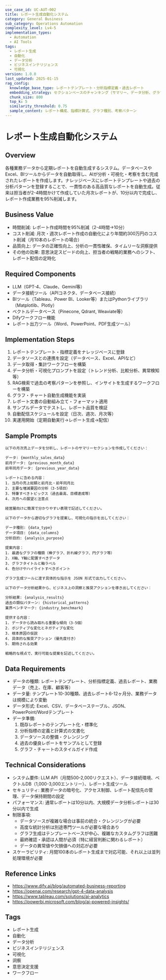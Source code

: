 ```yaml
---
use_case_id: UC-AUT-002
title: レポート生成自動化システム
category: General Business
sub_category: Operations Automation
complexity_level: Lv4-5
implementation_types:
  - Automation
  - AI Tools
tags:
  - レポート生成
  - 自動化
  - データ分析
  - ビジネスインテリジェンス
  - 可視化
version: 1.0.0
last_updated: 2025-01-15
rag_config:
  knowledge_base_type: レポートテンプレート・分析指標定義・過去レポート
  embedding_strategy: セクションベースのチャンキング（サマリー、データ分析、グラフ、考察）
  chunk_size: 800
  top_k: 5
  similarity_threshold: 0.75
  sample_content: レポート構成、指標計算式、グラフ種別、考察パターン
---
```


# レポート生成自動化システム

## Overview

各種業務データから定期レポートを自動生成するシステム。データベースやExcel、BIツールからデータを自動取得し、AIが分析・可視化・考察を含む完成されたレポートを作成します。ナレッジベースにレポートテンプレートや過去の分析パターンを登録することで、一貫性のある高品質なレポートを自動生成。従来は担当者が2-4時間かけて作成していた月次レポートが、10分以内で完成し、レポート作成業務を95%削減します。

## Business Value

- 時間削減: レポート作成時間を95%削減（2-4時間→10分）
- コスト削減: 月次・週次レポート作成の自動化により年間約300万円のコスト削減（月10本のレポートの場合）
- 品質向上: データの正確性向上、分析の一貫性確保、タイムリーな洞察提供
- その他の効果: 意思決定スピードの向上、担当者の戦略的業務へのシフト、レポート配信の定時化

## Required Components

- LLM（GPT-4、Claude、Gemini等）
- データ接続ツール（APIコネクタ、データベース接続）
- BIツール（Tableau、Power BI、Looker等）またはPythonライブラリ（Matplotlib、Plotly）
- ベクトルデータベース（Pinecone, Qdrant, Weaviate等）
- Difyワークフロー機能
- レポート出力ツール（Word、PowerPoint、PDF生成ツール）

## Implementation Steps

1. レポートテンプレート・指標定義をナレッジベースに登録
2. データソースとの連携を設定（データベース、Excel、APIなど）
3. データ取得・集計ワークフローを構築
4. データ分析・可視化プロンプトを設定（トレンド分析、比較分析、異常検知等）
5. RAG検索で過去の考察パターンを参照し、インサイトを生成するワークフローを構築
6. グラフ・チャート自動生成機能を実装
7. レポート文書の自動組み立て・フォーマット適用
8. サンプルデータでテストし、レポート品質を検証
9. 自動配信スケジュールを設定（日次、週次、月次等）
10. 実運用開始（定期自動実行→レポート生成→配信）

## Sample Prompts

```
以下の月次売上データを分析し、レポートのサマリーセクションを作成してください：

データ: {monthly_sales_data}
前月データ: {previous_month_data}
前年同月データ: {previous_year_data}

レポートに含める内容：
1. 当月の売上総額と前月比・前年同月比
2. 主要な増減要因の分析（3-5項目）
3. 特筆すべきトピックス（過去最高、目標達成等）
4. 次月への展望と注意点

経営層向けに簡潔で分かりやすい表現で記述してください。
```

```
以下のデータから適切なグラフを提案し、可視化の指示を出してください：

データ種別: {data_type}
データ項目: {data_columns}
分析目的: {analysis_purpose}

提案内容：
1. 最適なグラフの種類（棒グラフ、折れ線グラフ、円グラフ等）
2. X軸、Y軸に配置すべきデータ
3. グラフタイトルと軸ラベル
4. 色分けやハイライトすべきポイント

グラフ生成ツールに渡す具体的な指示を JSON 形式で出力してください。
```

```
以下のデータ分析結果から、ビジネス上の洞察と推奨アクションを導き出してください：

分析結果: {analysis_results}
過去の類似パターン: {historical_patterns}
業界ベンチマーク: {industry_benchmark}

提供する内容：
1. データから読み取れる重要な傾向（3-5個）
2. ポジティブな変化とネガティブな変化
3. 根本原因の仮説
4. 具体的な推奨アクション（優先度付き）
5. 期待される効果

戦略的な視点で、実行可能な提案を記述してください。
```

## Data Requirements

- データの種類: レポートテンプレート、分析指標定義、過去レポート、業務データ（売上、在庫、顧客等）
- データ量: テンプレート10-30種類、過去レポート6-12ヶ月分、業務データは規模により変動
- データ形式: Excel、CSV、データベーステーブル、JSON、PowerPoint/Wordテンプレート
- データ準備:
  1. 既存レポートのテンプレート化・標準化
  2. 分析指標の定義と計算式の文書化
  3. データソースの整備・クレンジング
  4. 過去の優良レポートをサンプルとして登録
  5. グラフ・チャートのスタイルガイド作成

## Technical Considerations

- システム要件: LLM API（月間500-2,000リクエスト）、データ接続環境、ベクトルDB（1,000-3,000エントリー）、レポート生成ツール
- セキュリティ: 業務データの暗号化、アクセス制御、レポート配信先の管理、データ保持期間の設定
- パフォーマンス: 通常レポートは10分以内、大規模データ分析レポートは30分以内で生成
- 制限事項:
  - データソースが複雑な場合は事前の統合・クレンジングが必要
  - 高度な統計分析は別途専門ツールが必要な場合あり
  - グラフ生成はテンプレートベースが中心、複雑なカスタムグラフは困難
  - 最終確認・承認は人間が必須（特に経営判断に関わるレポート）
  - データの異常値や欠損値への対応が必要
- スケーラビリティ: 月間100本のレポート生成まで対応可能、それ以上は並列処理環境が必要

## Reference Links

- https://www.dify.ai/blog/automated-business-reporting
- https://openai.com/research/gpt-4-data-analysis
- https://www.tableau.com/solutions/ai-analytics
- https://powerbi.microsoft.com/blog/ai-powered-insights/

## Tags

- レポート生成
- 自動化
- データ分析
- ビジネスインテリジェンス
- 可視化
- 洞察
- 意思決定支援
- ワークフロー

